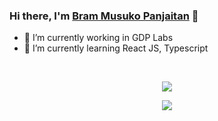 ### Hi there, I'm [Bram Musuko Panjaitan](https://bmusuko.ninja) 👋
- 🔭 I’m currently working in GDP Labs
- 🌱 I’m currently learning React JS, Typescript
<br />
<p align="center">
  <img align="center" src="https://github-readme-stats.vercel.app/api?username=bmusuko&show_icons=true&theme=tokyonight" />
</p>
<p align="center">
  <img align="center" src="https://spotify-github-profile.vercel.app/api/view?uid=21h43nefobtosoaq7mrcdjssq&cover_image=true" />
</p>
<!--
**bmusuko/bmusuko** is a ✨ _special_ ✨ repository because its `README.md` (this file) appears on your GitHub profile.

Here are some ideas to get you started:


- 👯 I’m looking to collaborate on ...
- 🤔 I’m looking for help with ...
- 💬 Ask me about ...
- 📫 How to reach me: ...
- 😄 Pronouns: ...
- ⚡ Fun fact: ...
-->
